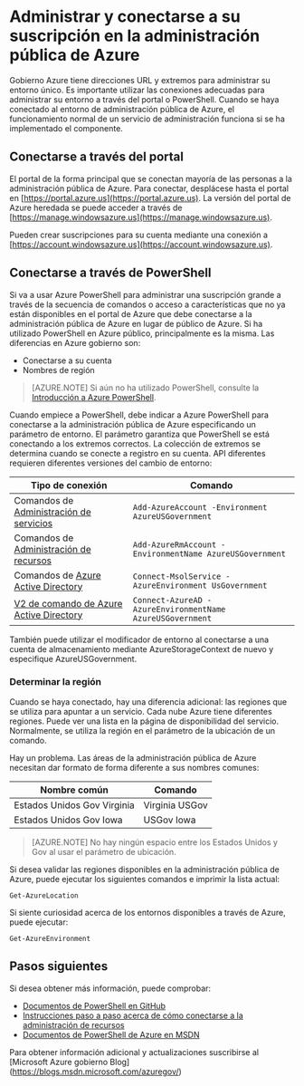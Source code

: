 <properties
    pageTitle="Servicios de administración pública de Azure | Microsoft Azure"
    description="Información sobre cómo administrar su suscripción en la administración pública de Azure"
    services="Azure-Government"
    cloud="gov" 
    documentationCenter=""
    authors="zakramer"
    manager="liki"
    editor="" />

<tags
    ms.service="multiple"
    ms.devlang="na"
    ms.topic="article"
    ms.tgt_pltfrm="na"
    ms.workload="azure-government"
    ms.date="10/21/2016"
    ms.author="zakramer" />


#  <a name="managing-and-connecting-to-your-subscription-in-azure-government"></a>Administrar y conectarse a su suscripción en la administración pública de Azure

Gobierno Azure tiene direcciones URL y extremos para administrar su entorno único. Es importante utilizar las conexiones adecuadas para administrar su entorno a través del portal o PowerShell. Cuando se haya conectado al entorno de administración pública de Azure, el funcionamiento normal de un servicio de administración funciona si se ha implementado el componente.

## <a name="connecting-via-the-portal"></a>Conectarse a través del portal
El portal de la forma principal que se conectan mayoría de las personas a la administración pública de Azure.  Para conectar, desplácese hasta el portal en [https://portal.azure.us](https://portal.azure.us).  La versión del portal de Azure heredada se puede acceder a través de [https://manage.windowsazure.us](https://manage.windowsazure.us).

Pueden crear suscripciones para su cuenta mediante una conexión a [https://account.windowsazure.us](https://account.windowsazure.us).

## <a name="connecting-via-powershell"></a>Conectarse a través de PowerShell

Si va a usar Azure PowerShell para administrar una suscripción grande a través de la secuencia de comandos o acceso a características que no ya están disponibles en el portal de Azure que debe conectarse a la administración pública de Azure en lugar de público de Azure.  Si ha utilizado PowerShell en Azure público, principalmente es la misma.  Las diferencias en Azure gobierno son:

+ Conectarse a su cuenta
+ Nombres de región

>[AZURE.NOTE] Si aún no ha utilizado PowerShell, consulte la [Introducción a Azure PowerShell](../powershell-install-configure.md).

Cuando empiece a PowerShell, debe indicar a Azure PowerShell para conectarse a la administración pública de Azure especificando un parámetro de entorno.  El parámetro garantiza que PowerShell se está conectando a los extremos correctos.  La colección de extremos se determina cuando se conecte a registro en su cuenta.  API diferentes requieren diferentes versiones del cambio de entorno:

Tipo de conexión | Comando
---|----
Comandos de [Administración de servicios](https://msdn.microsoft.com/library/dn708504.aspx) | `Add-AzureAccount -Environment AzureUSGovernment`
Comandos de [Administración de recursos](https://msdn.microsoft.com/library/mt125356.aspx) | `Add-AzureRmAccount -EnvironmentName AzureUSGovernment`
Comandos de [Azure Active Directory](https://msdn.microsoft.com/library/azure/jj151815.aspx) | `Connect-MsolService -AzureEnvironment UsGovernment`
[V2 de comando de Azure Active Directory](https://msdn.microsoft.com/library/azure/mt757189.aspx) | `Connect-AzureAD -AzureEnvironmentName AzureUSGovernment`

También puede utilizar el modificador de entorno al conectarse a una cuenta de almacenamiento mediante AzureStorageContext de nuevo y especifique AzureUSGovernment.

### <a name="determining-region"></a>Determinar la región

Cuando se haya conectado, hay una diferencia adicional: las regiones que se utiliza para apuntar a un servicio.  Cada nube Azure tiene diferentes regiones.  Puede ver una lista en la página de disponibilidad del servicio.  Normalmente, se utiliza la región en el parámetro de la ubicación de un comando.

Hay un problema.  Las áreas de la administración pública de Azure necesitan dar formato de forma diferente a sus nombres comunes:

Nombre común | Comando
---|----
Estados Unidos Gov Virginia | Virginia USGov
Estados Unidos Gov Iowa | USGov Iowa

>[AZURE.NOTE] No hay ningún espacio entre los Estados Unidos y Gov al usar el parámetro de ubicación.

Si desea validar las regiones disponibles en la administración pública de Azure, puede ejecutar los siguientes comandos e imprimir la lista actual:

    Get-AzureLocation

Si siente curiosidad acerca de los entornos disponibles a través de Azure, puede ejecutar:

    Get-AzureEnvironment

## <a name="next-steps"></a>Pasos siguientes

Si desea obtener más información, puede comprobar:

+ [Documentos de PowerShell en GitHub](https://github.com/Azure/azure-powershell)
+ [Instrucciones paso a paso acerca de cómo conectarse a la administración de recursos](https://blogs.msdn.microsoft.com/azuregov/2015/10/08/configuring-arm-on-azure-gc/)
+ [Documentos de PowerShell de Azure en MSDN](https://msdn.microsoft.com/library/mt619274.aspx)

Para obtener información adicional y actualizaciones suscribirse al [Microsoft Azure gobierno Blog] (https://blogs.msdn.microsoft.com/azuregov/)
